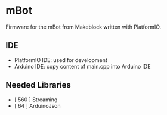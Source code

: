 # mBot
Firmware for the mBot from Makeblock written with PlatformIO.

## IDE
* PlatformIO IDE: used for development
* Arduino IDE: copy content of main.cpp into Arduino IDE

## Needed Libraries
* [ 560 ] Streaming
* [  64 ] ArduinoJson

